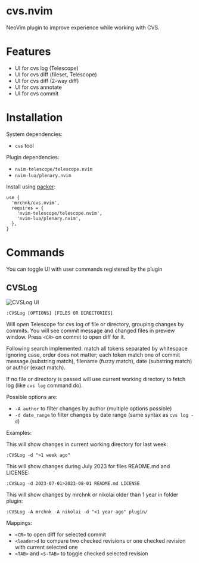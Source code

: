 <!-- panvimdoc-ignore-start -->

cvs.nvim
========

NeoVim plugin to improve experience while working with CVS.

<!-- panvimdoc-ignore-end -->

Features
========

* UI for cvs log (Telescope)
* UI for cvs diff (fileset, Telescope)
* UI for cvs diff (2-way diff)
* UI for cvs annotate
* UI for cvs commit

Installation
============

System dependencies:

* `cvs` tool

Plugin dependencies:

* `nvim-telescope/telescope.nvim`
* `nvim-lua/plenary.nvim`

Install using [packer](https://github.com/wbthomason/packer.nvim):

    use {
      'mrchnk/cvs.nvim',
      requires = {
        'nvim-telescope/telescope.nvim',
        'nvim-lua/plenary.nvim',
      },
    }

Commands
========

You can toggle UI with user commands registered by the plugin

<!-- panvimdoc-ignore-start -->
CVSLog
------

![CVSLog UI](https://github.com/mrchnk/cvs.nvim/assets/524109/520b39da-9b14-42ae-9978-d7fb3c5a81b4)

    :CVSLog [OPTIONS] [FILES OR DIRECTORIES]

<!-- panvimdoc-ignore-end -->
<!-- panvimdoc-include-comment
```vimdoc
------------------------------------------------------------------------------
`:CVSLog [OPTIONS] [FILES OR DIRECTORIES]`                           *:CVSLog*
``` -->

Will open Telescope for cvs log of file or directory, grouping changes by
commits. You will see commit message and changed files in preview window.
Press `<CR>` on commit to open diff for it.

Following search implemented: match all tokens separated by whitespace
ignoring case, order does not matter; each token match one of commit message
(substring match), filename (fuzzy match), date (substring match) or author
(exact match).

If no file or directory is passed will use current working directory to fetch
log (like `cvs log` command do).

Possible options are:

* `-A author` to filter changes by author (multiple options possible)
* `-d date_range` to filter changes by date range (same syntax
  as `cvs log -d`)

Examples:

This will show changes in current working directory for last week:

    :CVSLog -d ">1 week ago"

This will show changes during July 2023 for files README.md and LICENSE:

    :CVSLog -d 2023-07-01>2023-08-01 README.md LICENSE

This will show changes by mrchnk or nikolai older than 1 year in folder
plugin:

    :CVSLog -A mrchnk -A nikolai -d "<1 year ago" plugin/

Mappings:

* `<CR>` to open diff for selected commit
* `<leader>d` to compare two checked revisions or one checked revision with
  current selected one
* `<TAB>` and `<S-TAB>` to toggle checked selected revision
